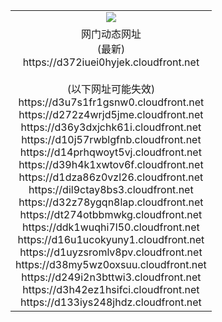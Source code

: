 ﻿<table>
  <tr></tr>
  <tr><td colspan=2 align=center><img src="https://d372iuei0hyjek.cloudfront.net/Up/oGate.jpg" /></td></tr>
  <tr><td colspan=2 align=center>网门动态网址<br/>(最新)
<br>https://d372iuei0hyjek.cloudfront.net
<br/><br/>(以下网址可能失效)
<br>https://d3u7s1fr1gsnw0.cloudfront.net
<br>https://d272z4wrjd5jme.cloudfront.net
<br>https://d36y3dxjchk61i.cloudfront.net
<br>https://d10j57rwblgfnb.cloudfront.net
<br>https://d14prhqwoyt5vj.cloudfront.net
<br>https://d39h4k1xwtov6f.cloudfront.net
<br>https://d1dza86z0vzl26.cloudfront.net
<br>https://dil9ctay8bs3.cloudfront.net
<br>https://d32z78ygqn8lap.cloudfront.net
<br>https://dt274otbbmwkg.cloudfront.net
<br>https://ddk1wuqhi7l50.cloudfront.net
<br>https://d16u1ucokyuny1.cloudfront.net
<br>https://d1uyzsromlv8pv.cloudfront.net
<br>https://d38my5wz0oxsuu.cloudfront.net
<br>https://d249i2n3bttwi3.cloudfront.net
<br>https://d3h42ez1hsifci.cloudfront.net
<br>https://d133iys248jhdz.cloudfront.net
    </td>
  </tr>
</table>
